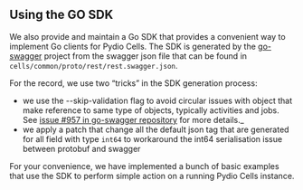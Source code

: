 ## Using the GO SDK

We also provide and maintain a Go SDK that provides a convenient way to implement Go clients for Pydio Cells.
The SDK is generated by the [go-swagger](https://github.com/go-swagger/go-swagger) project from the swagger json file that can be found in `cells/common/proto/rest/rest.swagger.json`.

For the record, we use two “tricks” in the SDK generation process:

* we use the --skip-validation flag to avoid circular issues with object that make reference to same type of objects, typically activities and jobs. See [issue #957 in go-swagger repository](https://github.com/go-swagger/go-swagger/issues/957) for more details._
* we apply a patch that change all the default json tag that are generated for all field with type `int64` to workaround the int64 serialisation issue between protobuf and swagger

For your convenience, we have implemented a bunch of basic examples that use the SDK to perform simple action on a running Pydio Cells instance.
